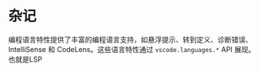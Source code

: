 # 杂记

编程语言特性提供了丰富的编程语言支持，如悬浮提示、转到定义、诊断错误、IntelliSense 和 CodeLens。这些语言特性通过 `vscode.languages.*` API 展现。也就是LSP



